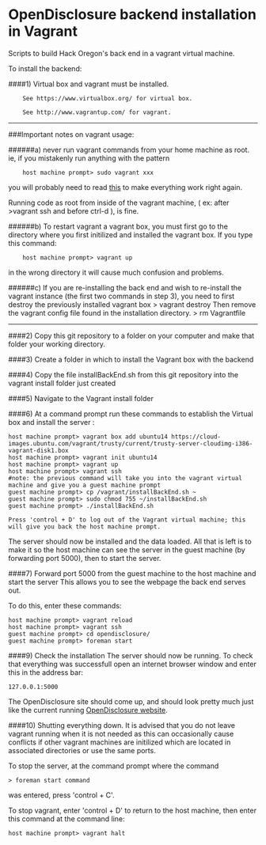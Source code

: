 OpenDisclosure backend installation in Vagrant
=================

Scripts to build Hack Oregon's back end in a vagrant virtual machine.

To install the backend:

####1) Virtual box and vagrant must be installed.

		See https://www.virtualbox.org/ for virtual box.
	
		See http://www.vagrantup.com/ for vagrant.
		
-----------------------
###Important notes on vagrant usage:
	
######a) never run vagrant commands from your home machine as root. 
  ie, if you mistakenly run anything with the pattern 
	
		host machine prompt> sudo vagrant xxx
		
  you will probably need to read [this](http://stackoverflow.com/questions/25652769/should-vagrant-require-sudo-for-each-command) to make everything work right again.
	
  Running code as root from inside of the vagrant machine, ( ex: after >vagrant ssh and before ctrl-d ), is fine. 
	
######b) To restart vagrant a vagrant box, you must first go to the directory where you first initilized and installed the vagrant box. If you type this command:
		
		host machine prompt> vagrant up
		
  in the wrong directory it will cause much confusion and problems. 
	
######c) If you are re-installing the back end and wish to re-install the vagrant instance 
  (the first two commands in step 3), you need to first destroy the previously installed vagrant box
		> vagrant destroy
  Then remove the vagrant config file found in the installation directory. 
		> rm Vagrantfile

-----------------------
####2) Copy this git repository to a folder on your computer and make that folder your working directory.
	
####3) Create a folder in which to install the Vagrant box with the backend
  
####4) Copy the file installBackEnd.sh from this git repository into the vagrant install folder just created
  
####5) Navigate to the Vagrant install folder
  
####6) At a command prompt run these commands to establish the Virtual box and install the server :
  
	host machine prompt> vagrant box add ubuntu14 https://cloud-images.ubuntu.com/vagrant/trusty/current/trusty-server-cloudimg-i386-vagrant-disk1.box
	host machine prompt> vagrant init ubuntu14
	host machine prompt> vagrant up
	host machine prompt> vagrant ssh
	#note: the previous command will take you into the vagrant virtual machine and give you a guest machine prompt
	guest machine prompt> cp /vagrant/installBackEnd.sh ~
	guest machine prompt> sudo chmod 755 ~/installBackEnd.sh
	guest machine prompt> ./installBackEnd.sh
	
 	Press 'control + D' to log out of the Vagrant virtual machine; this will give you back the host machine prompt.
 	
 The server should now be installed and the data loaded. All that is left is to make it so the host machine can see the server in the guest machine (by forwarding port 5000), then to start the server.
	
####7) Forward port 5000 from the guest machine to the host machine and start the server
This allows you to see the webpage the back end serves out.

To do this, enter these commands:
 
 	host machine prompt> vagrant reload
	host machine prompt> vagrant ssh
	guest machine prompt> cd opendisclosure/
	guest machine prompt> foreman start
	
	
####9) Check the installation
The server should now be running. To check that everything was successfull open an internet browser window and enter this in the address bar:
  	
  	127.0.0.1:5000
	
The OpenDisclosure site should come up, and should look pretty much just like the current running [OpenDisclosure website](http://www.opendisclosure.io/). 

####10) Shutting everything down. 
It is advised that you do not leave vagrant running when it is not needed as this can occasionally cause conflicts if other vagrant machines are initilized which are located in associated directories or use the same ports. 

   To stop the server, at the command prompt where the command
   
	> foreman start command 
	
  was entered, press 'control + C'. 
  
  To stop vagrant, enter 'control + D' to return to the host machine, then enter this command at the command line:
  
  	host machine prompt> vagrant halt

